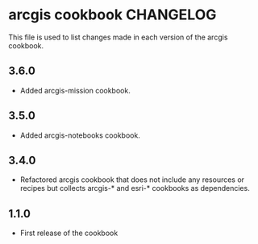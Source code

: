 arcgis cookbook CHANGELOG
================================

This file is used to list changes made in each version of the arcgis cookbook.

3.6.0
-----
- Added arcgis-mission cookbook.

3.5.0
-----
- Added arcgis-notebooks cookbook.

3.4.0
-----
- Refactored arcgis cookbook that does not include any resources or recipes but collects arcgis-* and esri-* cookbooks as dependencies.

1.1.0
-----
- First release of the cookbook